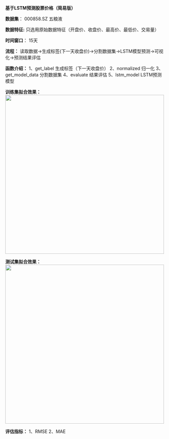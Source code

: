 **基于LSTM预测股票价格（简易版）**

**数据集**：
000858.SZ 五粮液

**数据特征:**
只选用原始数据特征（开盘价、收盘价、最高价、最低价、交易量）

**时间窗口**：
15天

**流程：**
读取数据->生成标签(下一天收盘价)->分割数据集->LSTM模型预测->可视化->预测结果评估


**函数介绍：**
1、get_label 生成标签（下一天收盘价）
2、normalized 归一化
3、get_model_data 分割数据集
4、evaluate 结果评估
5、lstm_model LSTM预测模型


**训练集拟合效果：**
<img src="https://github.com/jiwawa112/Financial-Prediction/tree/master/Financial-Prediction-LSTM/images/train_pred.png" width="500">

**测试集拟合效果：**
<img src="https://github.com/jiwawa112/Financial-Prediction/tree/master/Financial-Prediction-LSTM/images/test_pred.png" width="500">

**评估指标：**
1、RMSE
2、MAE
